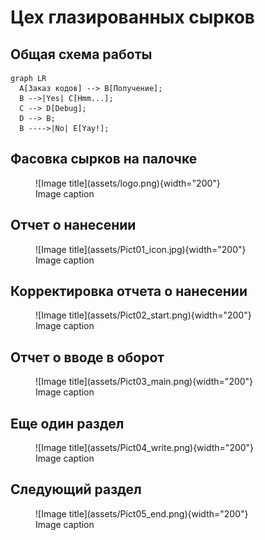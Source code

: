 # Цех глазированных сырков

## Общая схема работы

``` mermaid
graph LR
  A[Заказ кодов] --> B[Получение];
  B -->|Yes| C[Hmm...];
  C --> D[Debug];
  D --> B;
  B ---->|No| E[Yay!];
```

## Фасовка сырков на палочке

<figure markdown>
  ![Image title](assets/logo.png){width="200"}
  <figcaption>Image caption</figcaption>
</figure>



## Отчет о нанесении

<figure markdown>
  ![Image title](assets/Pict01_icon.jpg){width="200"}
  <figcaption>Image caption</figcaption>
</figure>

## Корректировка отчета о нанесении

<figure markdown>
  ![Image title](assets/Pict02_start.png){width="200"}
  <figcaption>Image caption</figcaption>
</figure>

## Отчет о вводе в оборот


<figure markdown>
  ![Image title](assets/Pict03_main.png){width="200"}
  <figcaption>Image caption</figcaption>
</figure>



## Еще один раздел

<figure markdown>
  ![Image title](assets/Pict04_write.png){width="200"}
  <figcaption>Image caption</figcaption>
</figure>


## Следующий раздел

<figure markdown>
  ![Image title](assets/Pict05_end.png){width="200"}
  <figcaption>Image caption</figcaption>
</figure>

